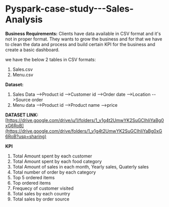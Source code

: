 # Pyspark-case-study---Sales-Analysis

**Business Requirements:**
Clients have data available in CSV format and it's not in proper format. They wants to grow the business and for that we have to clean the data and process and build certain KPI for the business and create a basic dashboard.

we have the below 2 tables in CSV formats:
1. Sales.csv
2. Menu.csv 

**Dataset:**
1. Sales Data 
-->Product id 
-->Customer id 
-->Order date 
-->Location 
-->Source order 
2. Menu data 
-->Product id 
-->Product name 
-->price

**DATASET LINK:** [https://drive.google.com/drive/u/1/folders/1_v1g4t2UmwYK2SuGCIhIiYaBg0xG6RoB](https://drive.google.com/drive/folders/1_v1g4t2UmwYK2SuGCIhIiYaBg0xG6RoB?usp=sharing)

**ΚΡΙ**
1. Total Amount spent by each customer
2. Total Amount spent by each food category
3. Total Amount of sales in each month, Yearly sales, Quaterly sales
4. Total number of order by each category
5. Top 5 ordered items
6. Top ordered items
7. Frequecy of customer visited
8. Total sales by each country
9. Total sales by order source
